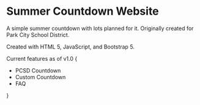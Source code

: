 # Summer Countdown Website

A simple summer countdown with lots planned for it. Originally created for Park City School District.

Created with HTML 5, JavaScript, and Bootstrap 5.

Current features as of v1.0 {

- PCSD Countdown
- Custom Countdown
- FAQ

}
